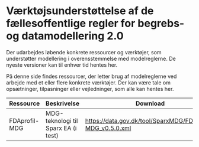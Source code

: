 # Værktøjsunderstøttelse af de fællesoffentlige regler for begrebs- og datamodellering 2.0
Der udarbejdes løbende konkrete ressourcer og værktøjer, som understøtter modellering i overensstemmelse med modelreglerne. De nyeste versioner kan til enhver tid hentes her.

På denne side findes ressourcer, der letter brug af modelreglerne ved arbejde med et eller flere konkrete værktøjer. Der kan være tale om opsætninger, tilpasninger eller vejledninger, som alle kan hentes her.

Ressource | Beskrivelse | Download
------------ | ------------- | -------------
FDAprofil-MDG | MDG-teknologi til Sparx EA (i test) | https://data.gov.dk/tool/SparxMDG/FDAprofil-MDG_v0.5.0.xml

